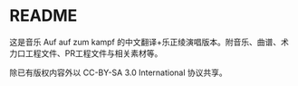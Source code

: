 # README

这是音乐 Auf auf zum kampf 的中文翻译+乐正绫演唱版本。附音乐、曲谱、术力口工程文件、PR工程文件与相关素材等。

除已有版权内容外以 CC-BY-SA 3.0 International 协议共享。